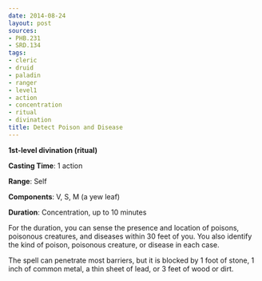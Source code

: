 ```yaml
---
date: 2014-08-24
layout: post
sources:
- PHB.231
- SRD.134
tags:
- cleric
- druid
- paladin
- ranger
- level1
- action
- concentration
- ritual
- divination
title: Detect Poison and Disease
---
```


**1st-level divination (ritual)**

**Casting Time**: 1 action

**Range**: Self

**Components**: V, S, M (a yew leaf)

**Duration**: Concentration, up to 10 minutes

For the duration, you can sense the presence and location of poisons, poisonous creatures, and diseases within 30 feet of you. You also identify the kind of poison, poisonous creature, or disease in each case.

The spell can penetrate most barriers, but it is blocked by 1 foot of stone, 1 inch of common metal, a thin sheet of lead, or 3 feet of wood or dirt.
